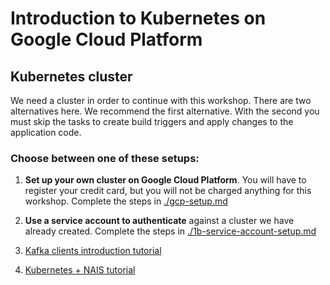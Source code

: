 # Introduction to Kubernetes on Google Cloud Platform 

## Kubernetes cluster
We need a cluster in order to continue with this workshop.
There are two alternatives here.
We recommend the first alternative.
With the second you must skip the tasks to create build triggers and apply changes to the application code.

### Choose between one of these setups: 
1. **Set up your own cluster on Google Cloud Platform**.
You will have to register your credit card, but you will not be charged anything for this workshop.
Complete the steps in [./gcp-setup.md](1a-gcp-setup.mdpp)

2. **Use a service account to authenticate** against a cluster we have already created.
Complete the steps in [./1b-service-account-setup.md](1b-service-account-setup.mdpp)


1. [Kafka clients introduction tutorial](https://navikt.github.io/codelabs/lidev-introduction-to-kubernetes-cluster)
2. [Kubernetes + NAIS tutorial](https://navikt.github.io/codelabs/k8s-nais-tutorial) 
